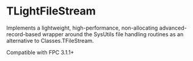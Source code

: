# TLightFileStream
Implements a lightweight, high-performance, non-allocating advanced-record-based wrapper around the SysUtils file handling routines as an alternative to Classes.TFileStream.

Compatible with FPC 3.1.1+
